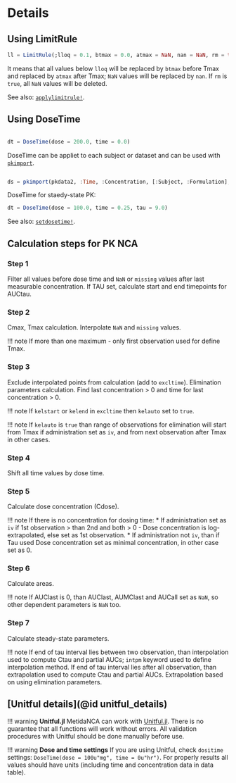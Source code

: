 # Details

## Using LimitRule

```julia
ll = LimitRule(;lloq = 0.1, btmax = 0.0, atmax = NaN, nan = NaN, rm = true)

```

It means that all values below `lloq` will be replaced by `btmax` before Tmax and replaced by `atmax` after Tmax; `NaN` values will be replaced by `nan`. If `rm` is `true`, all `NaN` values will be deleted. 


See also: [`applylimitrule!`](@ref).

## Using DoseTime

```julia

dt = DoseTime(dose = 200.0, time = 0.0)

```

DoseTime can be appliet to each subject or dataset and can be used with [`pkimport`](@ref).  


```julia

ds = pkimport(pkdata2, :Time, :Concentration, [:Subject, :Formulation]; dosetime = dt)

```

DoseTime for staedy-state PK:

```julia
dt = DoseTime(dose = 100.0, time = 0.25, tau = 9.0)
```

See also: [`setdosetime!`](@ref).

## Calculation steps for PK NCA

### Step 1

Filter all values before dose time and `NaN` or `missing` values after last measurable concentration.
If TAU set, calculate start and end timepoints for AUCtau.

### Step 2

Cmax, Tmax calculation. Interpolate `NaN` and `missing` values.

!!! note
    If more than one maximum - only first observation used for define Tmax.

### Step 3

Exclude interpolated points from calculation (add to `excltime`). Elimination parameters calculation. Find last concentration > 0 and time for last concentration > 0.

!!! note
    If `kelstart` or `kelend` in `excltime` then `kelauto` set to `true`.


!!! note
    If `kelauto` is `true` than range of observations for elimination will start from Tmax if administration set as `iv`, and from next observation after Tmax in other cases.

### Step 4

Shift all time values by dose time.

### Step 5

Calculate dose concentration (Cdose).

!!! note
    If there is no concentration for dosing time:
    * If administration set as `iv` if 1st observation > than 2nd and both > 0 - Dose concentration is log-extrapolated, else set as 1st observation.
    * If administration not `iv`, than if Tau used  Dose concentration set as minimal concentration, in other case set as 0.  

### Step 6

Calculate areas.

!!! note
    If AUClast is 0, than AUClast, AUMClast and AUCall set as `NaN`, so other dependent parameters is `NaN` too.   

### Step 7

Calculate steady-state parameters.

!!! note
    If end of tau interval lies between two observation, than interpolation used to compute Ctau and partial AUCs; `intpm` keyword used to define interpolation method.
    If end of tau interval lies after all observation, than extrapolation used to compute Ctau and partial AUCs. Extrapolation based on using elimination parameters.


## [Unitful details](@id unitful_details)

!!! warning
  **Unitful.jl**
  MetidaNCA can work with [Unitful.jl](https://painterqubits.github.io/Unitful.jl/stable/).
  There is no guarantee that all functions will work without errors.
  All validation procedures with Unitful should be done manually before use.


!!! warning
  **Dose and time settings**
  If you are using Unitful, check `dositime` settings: `DoseTime(dose = 100u"mg", time = 0u"hr")`.
  For properly results all values should have units (including time and concentration data in data table).

